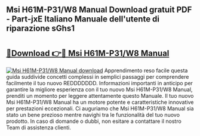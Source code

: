 ## Msi H61M-P31/W8 Manual Download gratuit PDF - Part-jxE Italiano Manuale dell'utente di riparazione sGhs1

# <h2><a href="http://dfd76b.blite.top/?on=Msi+H61M-P31%2fW8+Manual">🔗Download 👉🔴 Msi H61M-P31/W8 Manual</a></h2>

[![Msi H61M-P31/W8 Manual download](https://i.imgur.com/lujVjoI.png)](http://dfd76b.blite.top/?on=Msi+H61M-P31%2fW8+Manual)
Apprendimento reso facile questa guida suddivide concetti complessi in semplici passaggi per comprendere facilmente il tuo nuovo REDDDDDDD. Informazioni importanti in anticipo per garantire la migliore esperienza con il tuo nuovo Msi H61M-P31/W8 Manual, prenditi un momento per leggere attentamente questo Manuale. Il tuo nuovo Msi H61M-P31/W8 Manual ha un motore potente e caratteristiche innovative per prestazioni eccezionali. Ci auguriamo che Msi H61M-P31/W8 Manual sia stato un bene prezioso mentre navighi tra le funzionalità del tuo nuovo prodotto. In caso di domande o dubbi, non esitare a contattare il nostro Team di assistenza clienti.
